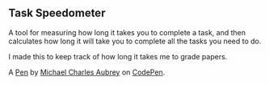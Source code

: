Task Speedometer
----------------
A tool for measuring how long it takes you to complete a task, and then calculates how long it will take you to complete all the tasks you need to do.

I made this to keep track of how long it takes me to grade papers.

A [Pen](http://codepen.io/mca62511/pen/MyVYpd) by [Michael Charles Aubrey](http://codepen.io/mca62511) on [CodePen](http://codepen.io/).